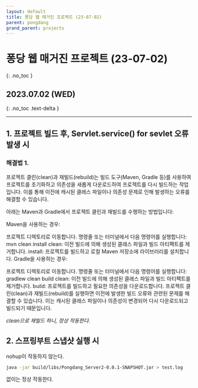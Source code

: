 ```yaml
---
layout: default
title: 퐁당 웹 매거진 프로젝트 (23-07-02)
parent: pongdang
grand_parent: projects
---
```


# 퐁당 웹 매거진 프로젝트 (23-07-02)
{: .no_toc }

## 2023.07.02 (WED)
{: .no_toc .text-delta }

---

## 1. 프로젝트 빌드 후, Servlet.service() for sevlet 오류 발생 시

### 해결법 1.

프로젝트 클린(clean)과 재빌드(rebuild)는 빌드 도구(Maven, Gradle 등)를 사용하여 프로젝트를 초기화하고 의존성을 새롭게 다운로드하여 프로젝트를 다시 빌드하는 작업입니다. 이를 통해 이전에 캐시된 클래스 파일이나 의존성 문제로 인해 발생하는 오류를 해결할 수 있습니다.

아래는 Maven과 Gradle에서 프로젝트 클린과 재빌드를 수행하는 방법입니다:

Maven을 사용하는 경우:

프로젝트 디렉토리로 이동합니다.
명령줄 또는 터미널에서 다음 명령어를 실행합니다: mvn clean install
clean: 이전 빌드에 의해 생성된 클래스 파일과 빌드 아티팩트를 제거합니다.
install: 프로젝트를 빌드하고 로컬 Maven 저장소에 라이브러리를 설치합니다.
Gradle을 사용하는 경우:

프로젝트 디렉토리로 이동합니다.
명령줄 또는 터미널에서 다음 명령어를 실행합니다: gradlew clean build
clean: 이전 빌드에 의해 생성된 클래스 파일과 빌드 아티팩트를 제거합니다.
build: 프로젝트를 빌드하고 필요한 의존성을 다운로드합니다.
프로젝트 클린(clean)과 재빌드(rebuild)를 실행하면 이전에 발생한 빌드 오류와 관련된 문제를 해결할 수 있습니다. 이는 캐시된 클래스 파일이나 의존성이 변경되어 다시 다운로드되고 빌드되기 때문입니다.

_clean으로 재빌드 하니, 정상 작동한다._

## 2. 스프링부트 스냅샷 실행 시

nohup이 작동하지 않는다.

```bash
java -jar build/libs/Pongdang_Server2-0.0.1-SNAPSHOT.jar > test.log
```
없이는 정상 작동한다.
